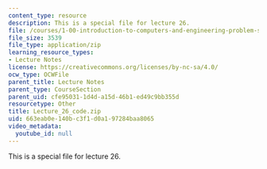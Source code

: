 ```yaml
---
content_type: resource
description: This is a special file for lecture 26.
file: /courses/1-00-introduction-to-computers-and-engineering-problem-solving-spring-2012/663eab0e140bc3f1d0a197284baa8065_Lecture_26_code.zip
file_size: 3539
file_type: application/zip
learning_resource_types:
- Lecture Notes
license: https://creativecommons.org/licenses/by-nc-sa/4.0/
ocw_type: OCWFile
parent_title: Lecture Notes
parent_type: CourseSection
parent_uid: cfe95031-1d4d-a15d-46b1-ed49c9bb355d
resourcetype: Other
title: Lecture_26_code.zip
uid: 663eab0e-140b-c3f1-d0a1-97284baa8065
video_metadata:
  youtube_id: null
---
```

This is a special file for lecture 26.